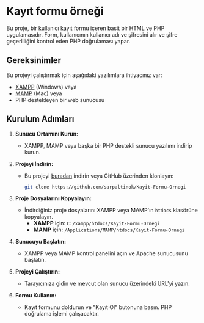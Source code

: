 # Kayıt formu örneği

Bu proje, bir kullanıcı kayıt formu içeren basit bir HTML ve PHP uygulamasıdır. Form, kullanıcının kullanıcı adı ve şifresini alır ve şifre geçerliliğini kontrol eden PHP doğrulaması yapar.

## Gereksinimler

Bu projeyi çalıştırmak için aşağıdaki yazılımlara ihtiyacınız var:

- [XAMPP](https://www.apachefriends.org/tr/index.html) (Windows) veya
- [MAMP](https://www.mamp.info/en/) (Mac) veya
- PHP destekleyen bir web sunucusu

## Kurulum Adımları

1. **Sunucu Ortamını Kurun:**
   - XAMPP, MAMP veya başka bir PHP destekli sunucu yazılımı indirip kurun.
   
2. **Projeyi İndirin:**
   - Bu projeyi [buradan](https://github.com/Kayit-Formu-Ornegi) indirin veya GitHub üzerinden klonlayın:
     ```bash
     git clone https://github.com/sarpaltinok/Kayit-Formu-Ornegi
     ```

3. **Proje Dosyalarını Kopyalayın:**
   - İndirdiğiniz proje dosyalarını XAMPP veya MAMP'ın `htdocs` klasörüne kopyalayın.
     - **XAMPP** için: `C:/xampp/htdocs/Kayit-Formu-Ornegi`
     - **MAMP** için: `/Applications/MAMP/htdocs/Kayit-Formu-Ornegi`

4. **Sunucuyu Başlatın:**
   - XAMPP veya MAMP kontrol panelini açın ve Apache sunucusunu başlatın.

5. **Projeyi Çalıştırın:**
   - Tarayıcınıza gidin ve mevcut olan sunucu üzerindeki URL'yi yazın.

6. **Formu Kullanın:**
   - Kayıt formunu doldurun ve "Kayıt Ol" butonuna basın. PHP doğrulama işlemi çalışacaktır.



 